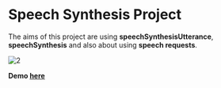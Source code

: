 # Speech Synthesis Project

The aims of this project are using **speechSynthesisUtterance**, **speechSynthesis** and also about using **speech requests**.

![2](https://user-images.githubusercontent.com/37474673/103895760-f6a8b200-5101-11eb-81e4-470baf6cfec5.png)

**Demo [here](https://baydarn.github.io/JS-30/23%20Speech%20Synthesis/index.html)**
